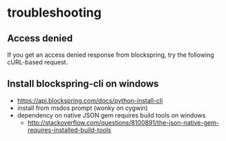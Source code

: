 # troubleshooting

## Access denied

If you get an access denied response from blockspring, try the following cURL-based request.

## Install blockspring-cli on windows

* https://api.blockspring.com/docs/python-install-cli
* install from msdos prompt (wonky on cygwin)
* dependency on native JSON gem requires build tools on windows
    * http://stackoverflow.com/questions/8100891/the-json-native-gem-requires-installed-build-tools


